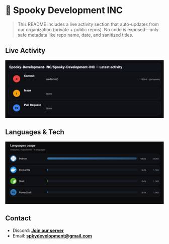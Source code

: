 # 👻 Spooky Development INC

> This README includes a live activity section that auto-updates from our organization (private + public repos). No code is exposed—only safe metadata like repo name, date, and sanitized titles.

## Live Activity
![Repo Snapshot](./assets/repo-snapshot.svg?v=69214821b3)

## Languages & Tech
![Languages Usage](./assets/languages.svg?v=5ecb45f202)

## Contact
- Discord: **[Join our server](https://discord.gg/XYspZgEEJb)**
- Email: **spkydevelopment@gmail.com**
